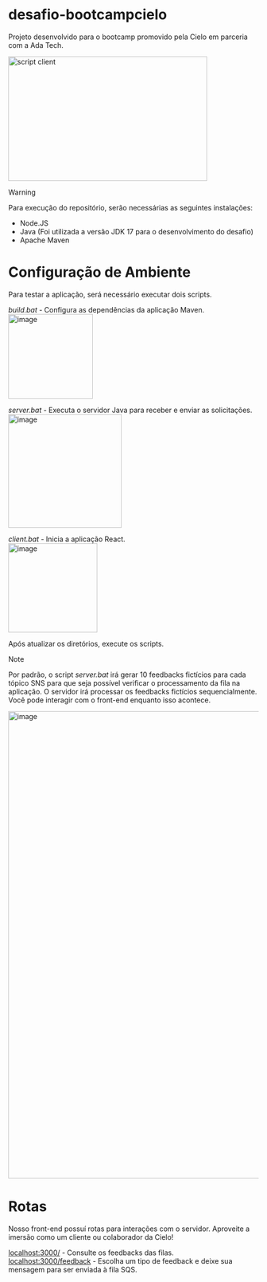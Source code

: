 # desafio-bootcampcielo
Projeto desenvolvido para o bootcamp promovido pela Cielo em parceria com a Ada Tech.

<img width="400" height="250" alt="script client" src="https://github.com/lucaskraus/desafio-bootcampcielo/assets/72233741/42014375-62ac-4d73-8493-2f99dc1b29fb">

> [!WARNING]
> Para execução do repositório, serão necessárias as seguintes instalações:

- Node.JS
- Java (Foi utilizada a versão JDK 17 para o desenvolvimento do desafio)
- Apache Maven

# Configuração de Ambiente

Para testar a aplicação, será necessário executar dois scripts.

*build.bat* - Configura as dependências da aplicação Maven. <br/>
<img width="170" alt="image" src="https://github.com/lucaskraus/desafio-bootcampcielo/assets/72233741/4cd75bd3-73d0-4163-a78d-37eb9d68ec53">

*server.bat* - Executa o servidor Java para receber e enviar as solicitações. <br/>
<img width="228" alt="image" src="https://github.com/lucaskraus/desafio-bootcampcielo/assets/72233741/4f610a01-6dc0-4041-b07e-7df3f8a17e5d">

*client.bat* - Inicia a aplicação React. <br/>
<img width="179" alt="image" src="https://github.com/lucaskraus/desafio-bootcampcielo/assets/72233741/983b2991-b918-42be-8d40-e437d0f2e547">

Após atualizar os diretórios, execute os scripts.

> [!NOTE]
> Por padrão, o script *server.bat* irá gerar 10 feedbacks fictícios para cada tópico SNS para que seja possível verificar o processamento da fila na aplicação. O servidor irá processar os feedbacks fictícios sequencialmente. Você pode interagir com o front-end enquanto isso acontece.

<img width="938" alt="image" src="https://github.com/lucaskraus/desafio-bootcampcielo/assets/72233741/7885cd65-a9ce-403f-9da0-245651bf4193">

# Rotas

Nosso front-end possuí rotas para interações com o servidor. Aproveite a imersão como um cliente ou colaborador da Cielo!

[localhost:3000/](https://localhost:3000) - Consulte os feedbacks das filas.<br/>
[localhost:3000/feedback](https://localhost:3000/feedback) - Escolha um tipo de feedback e deixe sua mensagem para ser enviada à fila SQS.
